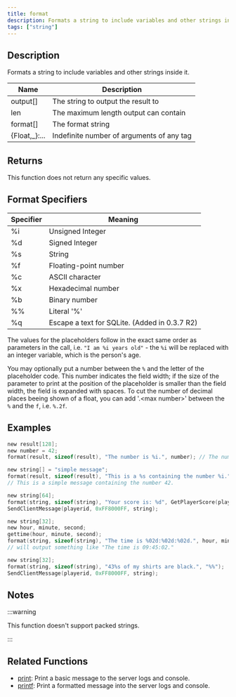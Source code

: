 ```yaml
---
title: format
description: Formats a string to include variables and other strings inside it.
tags: ["string"]
---
```


<LowercaseNote />

## Description

Formats a string to include variables and other strings inside it.

| Name           | Description                               |
| -------------- | ----------------------------------------- |
| output[]       | The string to output the result to        |
| len            | The maximum length output can contain     |
| format[]       | The format string                         |
| {Float,\_}:... | Indefinite number of arguments of any tag |

## Returns

This function does not return any specific values.

## Format Specifiers

| Specifier | Meaning                                       |
| --------- | --------------------------------------------- |
| %i        | Unsigned Integer                              |
| %d        | Signed Integer                                |
| %s        | String                                        |
| %f        | Floating-point number                         |
| %c        | ASCII character                               |
| %x        | Hexadecimal number                            |
| %b        | Binary number                                 |
| %%        | Literal '%'                                   |
| %q        | Escape a text for SQLite. (Added in 0.3.7 R2) |

The values for the placeholders follow in the exact same order as parameters in the call, i.e. `"I am %i years old"` - the `%i` will be replaced with an integer variable, which is the person's age.

You may optionally put a number between the `%` and the letter of the placeholder code. This number indicates the field width; if the size of the parameter to print at the position of the placeholder is smaller than the field width, the field is expanded with spaces. To cut the number of decimal places beeing shown of a float, you can add '.\<max number\>' between the `%` and the `f`, i.e. `%.2f`.

## Examples

```c
new result[128];
new number = 42;
format(result, sizeof(result), "The number is %i.", number); // The number is 42.

new string[] = "simple message";
format(result, sizeof(result), "This is a %s containing the number %i.", string, number);
// This is a simple message containing the number 42.
```

```c
new string[64];
format(string, sizeof(string), "Your score is: %d", GetPlayerScore(playerid));
SendClientMessage(playerid, 0xFF8000FF, string);
```

```c
new string[32];
new hour, minute, second;
gettime(hour, minute, second);
format(string, sizeof(string), "The time is %02d:%02d:%02d.", hour, minute, second);
// will output something like "The time is 09:45:02."
```

```c
new string[32];
format(string, sizeof(string), "43%s of my shirts are black.", "%%");
SendClientMessage(playerid, 0xFF8000FF, string);
```

## Notes

:::warning

This function doesn't support packed strings.

:::

## Related Functions

- [print](print): Print a basic message to the server logs and console.
- [printf](printf): Print a formatted message into the server logs and console.
